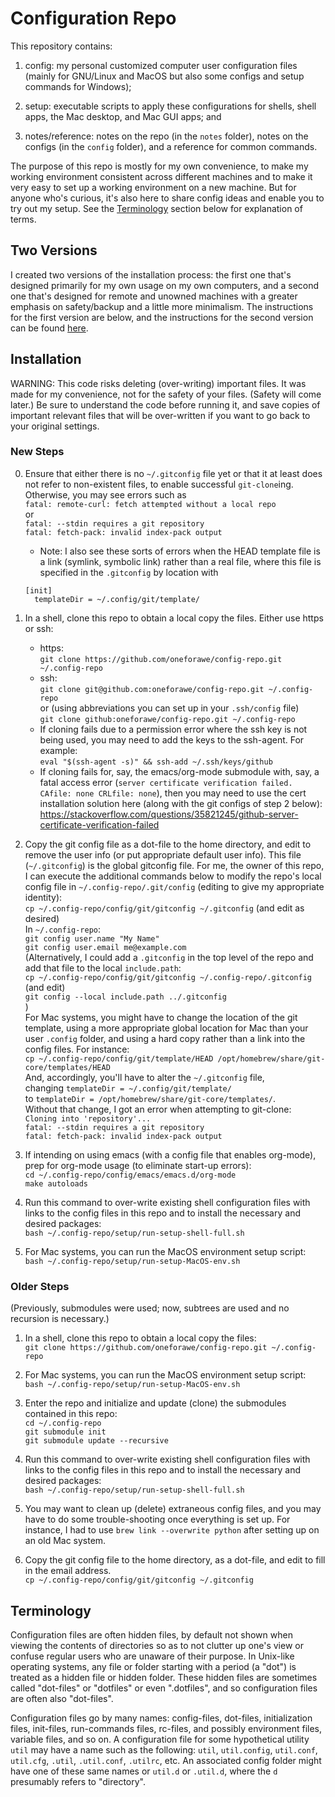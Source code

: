 # Configuration Repo

This repository contains:

1. config: my personal customized computer user configuration files (mainly for
GNU/Linux and MacOS but also some configs and setup commands for Windows);

2. setup: executable scripts to apply these configurations for shells, shell
apps, the Mac desktop, and Mac GUI apps; and

3. notes/reference: notes on the repo (in the `notes` folder), notes on the
configs (in the `config` folder), and a reference for common commands.

The purpose of this repo is mostly for my own convenience, to make my working
environment consistent across different machines and to make it very easy to set
up a working environment on a new machine.  But for anyone who's curious, it's
also here to share config ideas and enable you to try out my setup.  See the
[Terminology](./#terminology) section below for explanation of terms.

## Two Versions

I created two versions of the installation process: the first one that's
designed primarily for my own usage on my own computers, and a second one that's
designed for remote and unowned machines with a greater emphasis on
safety/backup and a little more minimalism.  The instructions for the first
version are below, and the instructions for the second version can be found
[here](https://github.com/oneforawe/config-repo/tree/main/setup/remote-machine-setup).

## Installation

WARNING: This code risks deleting (over-writing) important files. It was made
for my convenience, not for the safety of your files.  (Safety will come later.)
Be sure to understand the code before running it, and save copies of important
relevant files that will be over-written if you want to go back to your original
settings.

### New Steps

0. Ensure that either there is no `~/.gitconfig` file yet or that it at least
does not refer to non-existent files, to enable successful `git-clone`ing.
Otherwise, you may see errors such as  
`fatal: remote-curl: fetch attempted without a local repo`  
or  
`fatal: --stdin requires a git repository`  
`fatal: fetch-pack: invalid index-pack output`

   * Note: I also see these sorts of errors when the HEAD template file is a
     link (symlink, symbolic link) rather than a real file, where this file is
     specified in the `.gitconfig` by location with

    ```(text)
    [init]
      templateDir = ~/.config/git/template/
    ```

1. In a shell, clone this repo to obtain a local copy the files. Either use
https or ssh:

   * https:  
     `git clone https://github.com/oneforawe/config-repo.git ~/.config-repo`
   * ssh:  
     `git clone git@github.com:oneforawe/config-repo.git ~/.config-repo`  
     or (using abbreviations you can set up in your `.ssh/config` file)  
      `git clone github:oneforawe/config-repo.git ~/.config-repo`
   * If cloning fails due to a permission error where the ssh key is not being
   used, you may need to add the keys to the ssh-agent.  For example:  
   `eval "$(ssh-agent -s)" && ssh-add ~/.ssh/keys/github`
   * If cloning fails for, say, the emacs/org-mode submodule with, say, a fatal
   access error (`server certificate verification failed. CAfile: none CRLfile: none`),
   then you may need to use the cert installation solution here (along with the
   git configs of step 2 below):  
   <https://stackoverflow.com/questions/35821245/github-server-certificate-verification-failed>

2. Copy the git config file as a dot-file to the home directory, and edit to
remove the user info (or put appropriate default user info). This file
(`~/.gitconfig`) is the global gitconfig file. For me, the owner of this repo,
I can execute the additional commands below to modify the repo's local config
file in `~/.config-repo/.git/config` (editing to give my appropriate identity):  
  `cp ~/.config-repo/config/git/gitconfig ~/.gitconfig`  (and edit as desired)  
  In `~/.config-repo`:  
  `git config user.name "My Name"`  
  `git config user.email me@example.com`  
  (Alternatively, I could add a `.gitconfig` in the top level of the repo and
  add that file to the local `include.path`:  
  `cp ~/.config-repo/config/git/gitconfig ~/.config-repo/.gitconfig`  (and edit)  
  `git config --local include.path ../.gitconfig`  
  )  
  For Mac systems, you might have to change the location of the git template,
  using a more appropriate global location for Mac than your user `.config`
  folder, and using a hard copy rather than a link into the config files.  For
  instance:  
  `cp ~/.config-repo/config/git/template/HEAD /opt/homebrew/share/git-core/templates/HEAD`  
  And, accordingly, you'll have to alter the `~/.gitconfig` file,  
  changing `templateDir = ~/.config/git/template/`  
  to `templateDir = /opt/homebrew/share/git-core/templates/`.  
  Without that change, I got an error when attempting to git-clone:  
  `Cloning into 'repository'...`  
  `fatal: --stdin requires a git repository`  
  `fatal: fetch-pack: invalid index-pack output`

3. If intending on using emacs (with a config file that enables org-mode), prep
for org-mode usage (to eliminate start-up errors):  
  `cd ~/.config-repo/config/emacs/emacs.d/org-mode`  
  `make autoloads`

4. Run this command to over-write existing shell configuration files with links
to the config files in this repo and to install the necessary and desired
packages:  
  `bash ~/.config-repo/setup/run-setup-shell-full.sh`

5. For Mac systems, you can run the MacOS environment setup script:  
  `bash ~/.config-repo/setup/run-setup-MacOS-env.sh`  

### Older Steps

(Previously, submodules were used; now, subtrees are used and no recursion is
necessary.)

1. In a shell, clone this repo to obtain a local copy the files:  
  `git clone https://github.com/oneforawe/config-repo.git ~/.config-repo`

2. For Mac systems, you can run the MacOS environment setup script:  
  `bash ~/.config-repo/setup/run-setup-MacOS-env.sh`

3. Enter the repo and initialize and update (clone) the submodules contained in
this repo:  
  `cd ~/.config-repo`  
  `git submodule init`  
  `git submodule update --recursive`

4. Run this command to over-write existing shell configuration files with links
to the config files in this repo and to install the necessary and desired
packages:  
  `bash ~/.config-repo/setup/run-setup-shell-full.sh`

5. You may want to clean up (delete) extraneous config files, and you may have
to do some trouble-shooting once everything is set up.  For instance, I had to
use `brew link --overwrite python` after setting up on an old Mac system.

6. Copy the git config file to the home directory, as a dot-file, and edit to
fill in the email address.  
  `cp ~/.config-repo/config/git/gitconfig ~/.gitconfig`

## Terminology

Configuration files are often hidden files, by default not shown when viewing
the contents of directories so as to not clutter up one's view or confuse
regular users who are unaware of their purpose.  In Unix-like operating systems,
any file or folder starting with a period (a "dot") is treated as a hidden file
or hidden folder.  These hidden files are sometimes called "dot-files" or
"dotfiles" or even ".dotfiles", and so configuration files are often also
"dot-files".

Configuration files go by many names: config-files, dot-files, initialization
files, init-files, run-commands files, rc-files, and possibly environment files,
variable files, and so on.  A configuration file for some hypothetical utility
`util` may have a name such as the following: `util`, `util.config`,
`util.conf`, `util.cfg`, `.util`, `.util.conf`, `.utilrc`, etc.  An associated
config folder might have one of these same names or `util.d` or `.util.d`, where
the `d` presumably refers to "directory".
